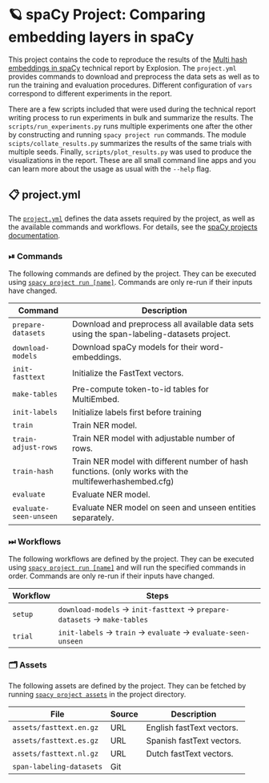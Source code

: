 <!-- SPACY PROJECT: AUTO-GENERATED DOCS START (do not remove) -->

# 🪐 spaCy Project: Comparing embedding layers in spaCy

This project contains the code to reproduce the results of the
[Multi hash embeddings in spaCy](https://arxiv.org/abs/2212.09255) technical report by Explosion.
The `project.yml` provides commands to download and preprocess the data sets as well as to
run the training and evaluation procedures. Different configuration of `vars` correspond
to different experiments in the report.

There are a few scripts included that were used during the technical report writing process
to run experiments in bulk and summarize the results. 
The `scripts/run_experiments.py` runs multiple experiments one after the other
by constructing and running `spacy project run` commands. The module
`scipts/collate_results.py` summarizes the results of the same trials with multiple seeds.
Finally, `scripts/plot_results.py` was used to produce the visualizations in the report.
These are all small command line apps and you can learn more about the usage as usual with the
`--help` flag.


## 📋 project.yml

The [`project.yml`](project.yml) defines the data assets required by the
project, as well as the available commands and workflows. For details, see the
[spaCy projects documentation](https://spacy.io/usage/projects).

### ⏯ Commands

The following commands are defined by the project. They
can be executed using [`spacy project run [name]`](https://spacy.io/api/cli#project-run).
Commands are only re-run if their inputs have changed.

| Command | Description |
| --- | --- |
| `prepare-datasets` | Download and preprocess all available data sets using the span-labeling-datasets project. |
| `download-models` | Download spaCy models for their word-embeddings. |
| `init-fasttext` | Initialize the FastText vectors. |
| `make-tables` | Pre-compute token-to-id tables for MultiEmbed. |
| `init-labels` | Initialize labels first before training |
| `train` | Train NER model. |
| `train-adjust-rows` | Train NER model with adjustable number of rows. |
| `train-hash` | Train NER model with different number of hash functions. (only works with the multifewerhashembed.cfg) |
| `evaluate` | Evaluate NER model. |
| `evaluate-seen-unseen` | Evaluate NER model on seen and unseen entities separately. |

### ⏭ Workflows

The following workflows are defined by the project. They
can be executed using [`spacy project run [name]`](https://spacy.io/api/cli#project-run)
and will run the specified commands in order. Commands are only re-run if their
inputs have changed.

| Workflow | Steps |
| --- | --- |
| `setup` | `download-models` &rarr; `init-fasttext` &rarr; `prepare-datasets` &rarr; `make-tables` |
| `trial` | `init-labels` &rarr; `train` &rarr; `evaluate` &rarr; `evaluate-seen-unseen` |

### 🗂 Assets

The following assets are defined by the project. They can
be fetched by running [`spacy project assets`](https://spacy.io/api/cli#project-assets)
in the project directory.

| File | Source | Description |
| --- | --- | --- |
| `assets/fasttext.en.gz` | URL | English fastText vectors. |
| `assets/fasttext.es.gz` | URL | Spanish fastText vectors. |
| `assets/fasttext.nl.gz` | URL | Dutch fastText vectors. |
| `span-labeling-datasets` | Git |  |

<!-- SPACY PROJECT: AUTO-GENERATED DOCS END (do not remove) -->
